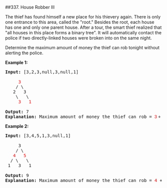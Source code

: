 ##337. House Robber III
<p>The thief has found himself a new place for his thievery again. There is only one entrance to this area, called the &quot;root.&quot; Besides the root, each house has one and only one parent house. After a tour, the smart thief realized that &quot;all houses in this place forms a binary tree&quot;. It will automatically contact the police if two directly-linked houses were broken into on the same night.</p>

<p>Determine the maximum amount of money the thief can rob tonight without alerting the police.</p>

<p><b>Example 1:</b></p>

<pre>
<strong>Input: </strong>[3,2,3,null,3,null,1]

     <font color="red">3</font>
    / \
   2   3
    \   \ 
     <font color="red">3   1
</font>
<strong>Output:</strong> 7 
<strong>Explanation:</strong>&nbsp;Maximum amount of money the thief can rob = <font color="red" style="font-family: sans-serif, Arial, Verdana, &quot;Trebuchet MS&quot;;">3</font><span style="font-family: sans-serif, Arial, Verdana, &quot;Trebuchet MS&quot;;"> + </span><font color="red" style="font-family: sans-serif, Arial, Verdana, &quot;Trebuchet MS&quot;;">3</font><span style="font-family: sans-serif, Arial, Verdana, &quot;Trebuchet MS&quot;;"> + </span><font color="red" style="font-family: sans-serif, Arial, Verdana, &quot;Trebuchet MS&quot;;">1</font><span style="font-family: sans-serif, Arial, Verdana, &quot;Trebuchet MS&quot;;"> = </span><b style="font-family: sans-serif, Arial, Verdana, &quot;Trebuchet MS&quot;;">7</b><span style="font-family: sans-serif, Arial, Verdana, &quot;Trebuchet MS&quot;;">.</span></pre>

<p><b>Example 2:</b></p>

<pre>
<strong>Input: </strong>[3,4,5,1,3,null,1]

&nbsp;    3
    / \
   <font color="red">4</font>   <font color="red">5</font>
  / \   \ 
 1   3   1

<strong>Output:</strong> 9
<strong>Explanation:</strong>&nbsp;Maximum amount of money the thief can rob = <font color="red">4</font> + <font color="red">5</font> = <b>9</b>.
</pre>